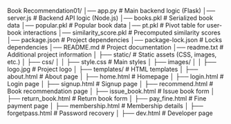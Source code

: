 Book Recommendation01/
│── app.py                    # Main backend logic (Flask)
│── server.js                  # Backend API logic (Node.js)
│── books.pkl                  # Serialized book data
│── popular.pkl                # Popular book data
│── pt.pkl                     # Pivot table for user-book interactions
│── similarity_score.pkl        # Precomputed similarity scores
│── package.json               # Project dependencies
│── package-lock.json          # Locks dependencies
│── README.md                  # Project documentation
│── readme.txt                 # Additional project information
│
├── static/                    # Static assets (CSS, images, etc.)
│   ├── css/
│   │   ├── style.css          # Main styles
│   ├── images/
│   │   ├── logo.jpg           # Project logo
│
├── templates/                  # HTML templates
│   ├── about.html              # About page
│   ├── home.html               # Homepage
│   ├── login.html              # Login page
│   ├── signup.html             # Signup page
│   ├── recommend.html          # Book recommendation page
│   ├── issue_book.html         # Issue book form
│   ├── return_book.html        # Return book form
│   ├── pay_fine.html           # Fine payment page
│   ├── membership.html         # Membership details
│   ├── forgetpass.html         # Password recovery
│   ├── dev.html                # Developer page
